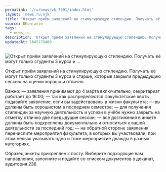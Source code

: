 ```yaml
---
permalink: '/ru/news/vk-7991/index.html'
layout: 'news.ru.njk'
title: 'Открыт приём заявлений на стимулирующую стипендию. Получать её могут только студенты 3 курса и …'
source: ВКонтакте
tags:
  - news_ru
description: 'Открыт приём заявлений на стимулирующую стипендию. Получать её могут только студенты 3 курса и …'
updatedAt: 1645178460
---
```

![Открыт приём заявлений на стимулирующую стипендию. Получать её могут только студенты 3 курса и …](https://sun9-41.userapi.com/sun9-22/impg/KC4ijQY0IOeTIJF2WlHNgnN8huAxeJdGM3AUgA/xfWr7XZYifg.jpg?size=1280x853&quality=96&sign=0e7b7a1296b9b873f64e158d2faae911&c_uniq_tag=_T2K3nX8iGRAT2RKT5l7tuM0T1GbBodHIvZtgiUJ0mw&type=album)

Открыт приём заявлений на стимулирующую стипендию. Получать её могут только студенты 3 курса и старше, которые закрыли предыдущию сессию на оценки хорошо и отлично.

Важно:
— заявления принимают до 4 марта включительно, секритариат работает до 16:00;
— так как распределяются факультетские квоты, подавайте заявление, если вы задействованы в жизни факультета;
— вы должны быть хорошистом в последнем семестре;
— для получения стипендии за научную деятельность и успехи в учёбе нужно закрыть на отметку отлично две предыдущие сессии;
— все достижения в анкете должны быть подкреплены документально и относиться к вашей деятельности за последний год;
— на обратной стороне заявления перечислите мероприятия факультета, в которых вы участвовали, при этом нельзя указывать одно и тоже мероприятие дважды в разных категориях.

Образец анкеты прикреплен к посту. Выберите подходящие вам направления, заполните и подайте со списком документов в деканат, аудитория 238.
